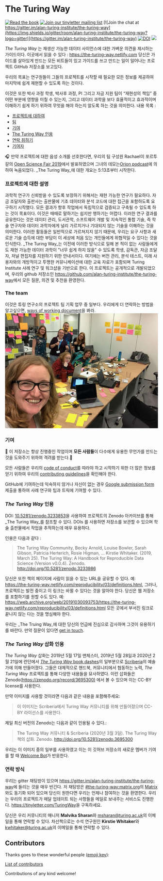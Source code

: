 # The Turing Way

[![Read the book](https://img.shields.io/badge/read-the%20book-blue.svg)](https://the-turing-way.netlify.com)
[![Join our tinyletter mailing list](https://img.shields.io/badge/receive-our%20newsletter%20❤%EF%B8%8F-blueviolet.svg)](https://tinyletter.com/TuringWay)
[![Join the chat at https://gitter.im/alan-turing-institute/the-turing-way](https://img.shields.io/gitter/room/alan-turing-institute/the-turing-way?logo=gitter)](https://gitter.im/alan-turing-institute/the-turing-way)
[![DOI](https://zenodo.org/badge/DOI/10.5281/zenodo.3233853.svg)](https://doi.org/10.5281/zenodo.3233853)
[![](https://img.shields.io/static/v1?label=TuringWay&message=I%20want%20to%20contribute!&color=yellow&logo=data%3Aimage%2Fpng%3Bbase64%2CiVBORw0KGgoAAAANSUhEUgAAABAAAAAQCAYAAAAf8%2F9hAAACYklEQVQ4jXXTy09TQRTH8f5VPhI1xoVxYURNAFcmRleaGDdGXQlKAYkLUARNfICoScGKpTyE3t5bkKD2AUQepUXB0gcgLTalD9rema8LKRVrT3I2k%2Fl95kwyY6BMfQiFqHaoVDlUBoJBZJl9hn8XRsIhqh0abd55tnWdrBA8WfBSpakMhUqhXUCJhKl2aLR65%2FEtLeGc%2BYoy5aHf46bX7cThctK%2BAw2HQkVAW41wzqHRMjNNRteR%2BQzGjg5udZtQ47FiO50gdLZ1nVbvPNUOFSUSxnB4sJ%2F0TjCTTjHk%2BoJl%2BRtqPEaL6zMH79Rw0dyDVVURqRgyn0EkN8jkshwZGsBQodgQyQ2kyDPsce859drjdqLRKE0D%2FZhHR5F6DpHc2B3%2FjF3BcFqxARIpBXXmt9ii67vAYDhIr8fNx0UfE3OzzC0sIHIpxNYqSPEHqFBsiFQMkU3h8vs5%2FvABTeNje6BCj%2FxcwzLlIZHYROq5v4EoIr2JyCbJ57Kobjd3u7o41v4I68pyCfTGrhSvUKHYAJD5bcTWGjKbJJdO4A8E6JyexP4rWgK8Vkb2AjK7hcxnmZybxfF9kff%2BhZJQofvXwhg7O4vAfU2l79ME79xOrjY3c9ZYVzZs8nvZf6%2BRQCRCTgiODg1iCK6vc6WtjZM1tzlRW8sNa99%2Fx64fH%2BNAQz0un49nfh%2BVmspAcKX4lKWUbMbjXOg2cf3Vy%2BLIoRWqekxc7nhB6%2FQ0lZqKJRBAyjKfKZFIcKixgVPPn3LTamFfUyPne7qp1Oz0Bn4g5d7vVAIUamJ2FqPZzCW7gvlHabBQvwE2XnlAiFRrOwAAAABJRU5ErkJggg%3D%3D)](https://github.com/alan-turing-institute/the-turing-way/blob/master/CONTRIBUTING.md)

_The Turing Way_ 는 재생산 가능한 데이터 사이언스에 대한 가벼운 의견을 제시하는 가이드이다.
이곳에서 읽을 수 있다 : <https://the-turing-way.netlify.com>
당신은 가이드를 살아있게 만드는 모든 비트들이 있고 가이드를 쓰고 만드는 일이 일어나는 프로젝트 GitHub 저장소를 보고있다.

우리의 목표는 연구원들이 그들의 프로젝트를 시작할 때 필요한 모든 정보를 제공하여 마지막에 쉽게 재현할 수 있도록 하는 것이다.

이것은 또한 박사 과정 학생, 박사후 과정, PI 그리고 자금 지원 팀이 “재현성의 책임” 중 어떤 부분에 영향을 미칠 수 있는지, 그리고 데이터 과학을 보다 효율적이고 효과적이며 이해하기 쉽게 하기 위하여 무엇을 해야 하는지 알도록 하는 것을 의미한다.
내용 목록 : 

- [프로젝트에 대하여](#about-the-project)
- [팀](#the-team)
- [기여](#contributing)
- [The Turing Way 인용](#citing-the-turing-way)
- [연락 취하기](#get-in-touch)
- [기여자](#contributors)

🎧 만약 프로젝트에 대한 음성 소개를 선호한다면, 우리의 팀 구성원 Rachael이 포르투갈의 [Open Science Fair 2019](https://www.opensciencefair.eu/)에서 발표하였으며 그녀의 데모는[Orion podcast](https://orionopenscience.podbean.com/e/the-fair-is-in-town-figshare-the-turing-way-and-open-science-quest-at-the-osfair2019/)에 의하여 녹음되었다.
_The Turing Way_에 대한 개요는 5:13초부터 시작한다.

### 프로젝트에 대한 설명

과학적 연구가 신뢰받을 수 있도록 보장하기 위해서는 재현 가능한 연구가 필요하다.
자금 조달자와 출판사는 출판물에 기초 데이터와 분석 코드에 대한 접근을 포함하도록 요구하기 시작했다.
모든 결과가 향후 작업에서 독립적으로 검증되고 구축될 수 있도록 하는 것이 목표이다.
이것은 때때로 말하기는 쉽지만 행하기는 어렵다.
이러한 연구 결과를 공유한다는 것은 데이터 관리, 도서관학, 소프트웨어 개발 및 지속적인 통합 기술, 즉 학술 연구자와 데이터 과학자에게 널리 가르치거나 기대되지 않는 기술을 이해하는 것을 의미한다.
이러한 활동들은 일반적으로 가르쳐지지 않기 때문에, 우리는 요구 사항과 새로운 기술 습득에 대한 부담이 이 세상에 처음 있는 개인들에게 위협적일 수 있다는 것을 인식한다. 
_The Turing Way_는 이전에 이러한 방식으로 일해 본 적이 없는 사람들에게도 재현 가능한 데이터 과학이 "너무 쉽게 하지 않을" 수 있도록 학생, 감독관, 자금 조달자, 저널 편집자를 지원하기 위한 안내서이다.
여기에는 버전 관리, 분석 테스트, 미래 사용자와의 개방적이고 투명한 커뮤니케이션에 대한 교육 자료가 포함되며 Turing Institute 사례 연구 및 워크샵을 기반으로 한다. 
이 프로젝트는 공개적으로 개발되었으며, 우리의 github 저장소인 <https://github.com/alan-turing-institute/the-turing-way>에서 모든 질문, 의견 및 추천을 환영한다.

### The team

이것은 튜링 연구소의 프로젝트 팀 기획 업무 중 일부다.
우리에게 더 연락하는 방법을 알고싶으면, [ways of working document](ways_of_working.md)을 봐라.
![Team photo](book/website/figures/TuringWayTeam.jpg)

### 기여

:construction: 이 저장소는 항상 진행중인 작업이며 **모든 사람들**이 다수에게 유용한 무언가를 만드는 것을 도와주기 위하여 격려를 받는다.:construction:

모든 사람들은 우리의 [code of conduct](CODE_OF_CONDUCT.md)를 따라야 하고 시작하기 위한 더 많은 정보를 얻기 위하여 우리의 [contributing guidelines](CONTRIBUTING.md)을 확인해야 한다.

GitHub에 기여하는데 익숙하지 않거나 자신이 없는 경우 [Google submission form](https://goo.gl/forms/akFqZEIy2kxAjfZW2) 제출을 통하여 사례 연구와 팁과 트릭에 기여할 수 있다.

### _The Turing Way_ 인용

DOI: [10.5281/zenodo.3233853](https://doi.org/10.5281/zenodo.3233853)을 사용하여 프로젝트의 Zenodo 아카이브를 통해 _The Turing Way_를 참조할 수 있다.
DOIs 를 사용하면 저장소를 보관할 수 있으며 학술 출판물에서 작업을 추적하는데 매우 유용하다.

인용은 다음과 같다 : 

> The Turing Way Community, Becky Arnold, Louise Bowler, Sarah Gibson, Patricia Herterich, Rosie Higman, … Kirstie Whitaker. (2019, March 25). The Turing Way: A Handbook for Reproducible Data Science (Version v0.0.4). Zenodo. <http://doi.org/10.5281/zenodo.3233986>

당신은 또한 책의 페이지에 사람이 읽을 수 있는 URL을 공유할 수 있다. 예: <https://the-turing-way.netlify.com/reproducibility/03/definitions.html>, 그러나, 프로젝트는 발전 중이고 이 링크는 바뀔 수 있다는 것을 알아야 한다.
당신은 웹 저장소를 포함하기를 원할 수도 있다. 예: <https://web.archive.org/web/20191030093753/https://the-turing-way.netlify.com/reproducibility/03/definitions.html> 모든 곳에서 부서진 링크로 끝나지 않는 다는 것을 명심해야 한다.

우리는 _The Truing Way_에 대한 당신의 언급에 진심으로 감사하며 그것이 유용하기를 바란다. 만약 질문이 있다면 [get in touch](#get-in-touch).

### _The Turing Way_ 삽화 인용

_The Turing Way_ 삽화는 2019년 5월 17일 맨체스터, 2019년 5월 28일과 2020년 2월 21일에 런던에서  [_The Turing Way_ book dashes](https://github.com/alan-turing-institute/the-turing-way/tree/master/workshops/book-dash)의 일부분으로 [Scriberia](https://www.scriberia.co.uk/)의 예술가에 의해 만들어졌다.
그들은 대체적으로 핸드북, 커뮤니티에서 협동하는 노력, _The Turing Way_ 프로젝트를 통해 다양한 내용들을 묘사하였다. 
이런 삽화들은 Zenodo([https://zenodo.org/record/3695300)](https://zenodo.org/record/3695300) 에서 볼 수 있으며 이는 CC-BY license를 사용한다.


만약 이미지를 사용할 것이라면 다음과 같은 내용을 포함해주세요:

>  이 이미지는 Scriberia에서 Turing Way 커뮤니티를 위해 만들어졌으며 CC-BY 라이선스를 사용한다.

제일 최신 버전의 Zenodo는 다음과 같이 인용될 수 있다.:

>  The Turing Way 커뮤니티 & Scriberia (2020년 3월 3일). The Turing Way 책의 삽화. Zenodo. http://doi.org/10.5281/zenodo.3695300

우리는 이 이미지 중의 일부를 사용하였고 이는 이 깃허브 저장소의 새로운 멤버가 기여를 할 때 [Welcome Bot](https://github.com/apps/welcome)가 반응한다.

### 연락 방식

우리는 gitter 채팅방이 있으며  <https://gitter.im/alan-turing-institute/the-turing-way>에 들리는 것을 매우 반긴다. 
저 채팅방은 [#the-turing-way:matrix.org](https://riot.im/app/#/room/#the-turing-way:matrix.org)의  [Matrix](https://matrix.org)와도 동기화 되어 있으며 당신이 원한다면 우리는 언제나 참여하는 것을 환영한다.
우리는 우리의 프로젝트가 매달 업데이트 되는 사항들을 메일로 보내주는 서비스도 진행한다.
<https://tinyletter.com/TuringWay>을 구독하세요.

당신은 우리 커뮤니티의 매니저 **Malvika Sharan**와 [msharan@turing.ac.uk](mailto:msharan@turing.ac.uk)의 이메일을 통해 연락할 수 있다.
차선책으로는 수석 연구원인 **Kirstie Whitaker**와 [kwhitaker@turing.ac.uk](mailto:kwhitaker@turing.ac.uk)의 이메일을 통해 연락할 수 있다.

## Contributors

Thanks goes to these wonderful people ([emoji key](https://allcontributors.org/docs/en/emoji-key)):

[List of contributors](https://github.com/alan-turing-institute/the-turing-way#contributors)

Contributions of any kind welcome!
